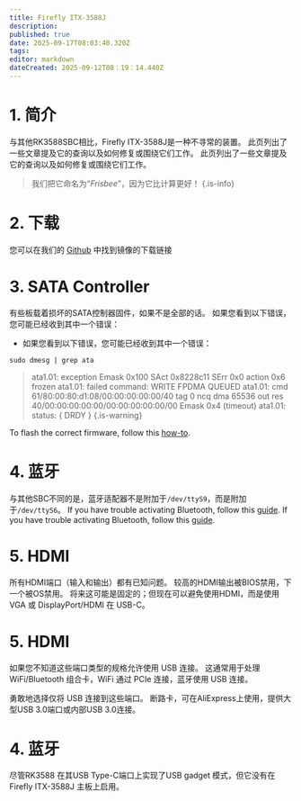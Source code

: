 ```yaml
---
title: Firefly ITX-3588J
description:
published: true
date: 2025-09-17T08:03:40.320Z
tags:
editor: markdown
dateCreated: 2025-09-12T08：19：14.440Z
---
```


# 1. 简介

与其他RK3588SBC相比，Firefly ITX-3588J是一种不寻常的装置。 此页列出了一些文章提及它的查询以及如何修复或围绕它们工作。 此页列出了一些文章提及它的查询以及如何修复或围绕它们工作。

> 我们把它命名为“_Frisbee_”，因为它比计算更好！
> {.is-info}

# 2. 下载

您可以在我们的 [Github](https://github.com/BredOS/images/releases/latest) 中找到镜像的下载链接

# 3. SATA Controller

有些板载着损坏的SATA控制器固件，如果不是全部的话。
如果您看到以下错误，您可能已经收到其中一个错误：

- 如果您看到以下错误，您可能已经收到其中一个错误：

```
sudo dmesg | grep ata
```

> ata1.01: exception Emask 0x100 SAct 0x8228c11 SErr 0x0 action 0x6 frozen
> ata1.01: failed command: WRITE FPDMA QUEUED
> ata1.01: cmd 61/80:00:80:d1:08/00:00:00:00:00/40 tag 0 ncq dma 65536 out
> res 40/00:00:00:00:00/00:00:00:00:00/00 Emask 0x4 (timeout)
> ata1.01: status: { DRDY }
> {.is-warning}

To flash the correct firmware, follow this [how-to](/en/ITX-3588J/sata-firmware-fix).

# 4. 蓝牙

与其他SBC不同的是，蓝牙适配器不是附加于`/dev/ttyS9`，而是附加于`/dev/ttyS6`。 If you have trouble activating Bluetooth, follow this [guide](/en/itx-3588j/Bluetooth-Fix). If you have trouble activating Bluetooth, follow this [guide](/en/itx-3588j/Bluetooth-Fix).

# 5. HDMI

所有HDMI端口（输入和输出）都有已知问题。 较高的HDMI输出被BIOS禁用，下一个被OS禁用。 将来这可能是固定的；但现在可以避免使用HDMI，而是使用 VGA 或 DisplayPort/HDMI 在 USB-C。

# 5. HDMI

如果您不知道这些端口类型的规格允许使用 USB 连接。 这通常用于处理 WiFi/Bluetooth 组合卡，WiFi 通过 PCIe 连接，蓝牙使用 USB 连接。

勇敢地选择仅将 USB 连接到这些端口。 断路卡，可在AliExpress上使用，提供大型USB 3.0端口或内部USB 3.0连接。

# 4. 蓝牙

尽管RK3588 在其USB Type-C端口上实现了USB gadget 模式，但它没有在 Firefly ITX-3588J 主板上启用。